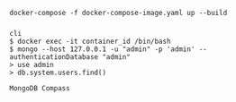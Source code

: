     docker-compose -f docker-compose-image.yaml up --build
###
    cli
    $ docker exec -it container_id /bin/bash
    $ mongo --host 127.0.0.1 -u "admin" -p 'admin' --authenticationDatabase "admin"
    > use admin
    > db.system.users.find()
    
    MongoDB Compass